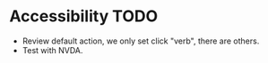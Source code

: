 # Accessibility TODO

* Review default action, we only set click "verb", there are others.
* Test with NVDA.